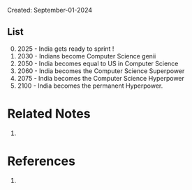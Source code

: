 Created: September-01-2024

## List

0. 2025 - India gets ready to sprint !
1. 2030 - Indians become Computer Science genii
2. 2050 - India becomes equal to US in Computer Science
3. 2060 - India becomes the Computer Science Superpower
4. 2075 - India becomes the Computer Science Hyperpower
5. 2100 - India becomes the permanent Hyperpower.

# Related Notes

1. 
# References

1. 
